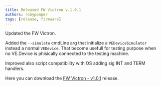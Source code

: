 ```yaml
---
title: Released FW Victron v.1.0.1
authors: robypomper
tags: [release, firmware]
---
```


Updated the FW Victron.

Added the `--simulate` cmdLine arg that initialize a `VEDeviceSimulator` instead
a normal `VEDevice`. That become usefull for testing purpose when no VE.Device
is phisically connected to the testing machine.

Improved also script compatibility with OS adding sig INT and TERM handlers.

Here you can download the
[FW Victron - v1.0.1](https://github.com/Smart-Van-2-0/com.robypomper.smartvan.fw.victron/releases/tag/1.0.1)
release.
